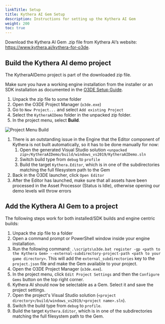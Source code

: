 ```yaml
---
linkTitle: Setup
title: Kythera AI Gem Setup
description: Instructions for setting up the Kythera AI Gem
weight: 200
toc: true
---
```


Download the Kythera AI Gem .zip file from Kythera AI’s website: https://www.kythera.ai/kythera-for-o3de.

## Build the Kythera AI demo project

The KytheraAIDemo project is part of the downloaded zip file.

Make sure you have a working engine installation from the installer or an SDK installation as documented in the [O3DE Setup Guide](/docs/welcome-guide/setup/).

1. Unpack the zip file to some folder
1. Open the O3DE Project Manager (`o3de.exe`)
1. Go to `New Project...` and select `Add existing Project`
1. Select the `KytheraAIDemo` folder in the unpacked zip folder.
1. In the project menu, select **Build**.

  ![Project Menu Build](/images/user-guide/gems/kythera-ai/project-manager-project-menu-build.png)
1. There is an outstanding issue in the Engine that the Editor component of Kythera is not built automatically, so it has to be done manually for now:
    1. Open the generated Visual Studio solution `<unpacked zip>/KytheraAIDemo/build/windows_vs2019/KytheraAIDemo.sln`
    1. Switch build type from `debug` to `profile`
    1. Build the target `Kythera.Editor`, which is in one of the subdirectories matching the full filesystem path to the Gem
1. Back in the O3DE launcher, click `Open Editor`
1. After the Editor has launched, make sure that all assets have been processed in the Asset Processor (Status is Idle), otherwise opening our demo levels will throw errors

## Add the Kythera AI Gem to a project

The following steps work for both installed/SDK builds and engine centric builds:

1. Unpack the zip file to a folder
1. Open a command prompt or PowerShell window inside your engine installation.
1. Run the following command: `.\scripts\o3de.bat register -gp <path to the Kythera Gem> --external-subdirectory-project-path <path to your game directory>`. This will add the `external_subdirectories` key to the `project.json` file and make the Gem available to your project.
1. Open the O3DE Project Manager (`o3de.exe`).
1. In the project menu, click `Edit Project Settings` and then the `Configure Gems` button on the top right corner.
1. Kythera AI should now be selectable as a Gem. Select it and save the project settings.
1. Open the project's Visual Studio solution (`<project directory>/build/windows_vs2019/<project name>.sln`).
1. Switch the build type from `debug` to `profile`.
1. Build the target `Kythera.Editor`, which is in one of the subdirectories matching the full filesystem path to the Gem.
